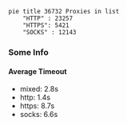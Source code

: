 
```mermaid
pie title 36732 Proxies in list
    "HTTP" : 23257
    "HTTPS": 5421
    "SOCKS" : 12143
```

### Some Info
#### Average Timeout

- mixed: 2.8s
- http: 1.4s
- https: 8.7s
- socks: 6.6s
